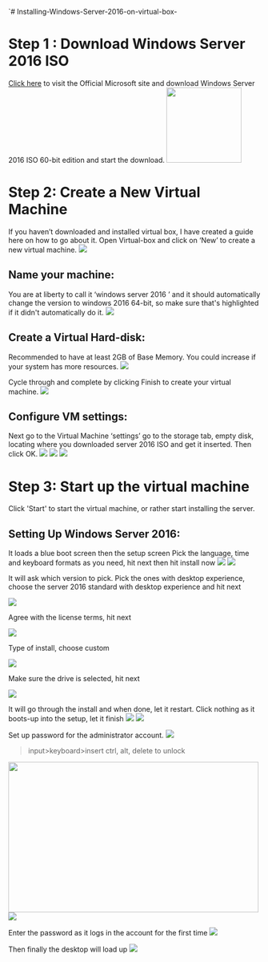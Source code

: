 `# Installing-Windows-Server-2016-on-virtual-box-

<h1>Step 1 : Download Windows Server 2016 ISO</h1>
<a href="https://www.microsoft.com/en-us/evalcenter/download-windows-server-2016">Click here</a> to visit the Official Microsoft site and download Windows Server 2016 ISO 60-bit edition and start the download.
<img src="Folder/stp-1-download-wn-server-2016-iso.PNG" height='150' weidth='300'>

<h1>Step 2: Create a New Virtual Machine</h1>
If you haven’t downloaded and installed virtual box, I have created a guide here  on how to go about it. Open Virtual-box and click on ‘New’ to create a new virtual machine.
<img src="Folder/create-new-vm.PNG">

<h2>Name your machine:</h2>
You are at liberty to call it ‘windows server 2016 ’ and it should automatically change the version to windows 2016 64-bit, so make sure that's highlighted if it didn't automatically do it.
<img src="Folder/version-windows-2016(64-bit).PNG">


<h2>Create a Virtual Hard-disk:</h2>
Recommended to have at least 2GB of Base Memory. You could increase if your system has more resources.
<img src="Folder/atleast-2-gb.PNG">

Cycle through and complete by clicking Finish to create your virtual machine.
<img src="Folder/finish.PNG">




<h2>Configure VM settings:</h2>
Next go to the Virtual Machine ‘settings’ go to the storage tab, empty disk, locating where you downloaded server 2016 ISO and get it inserted. Then click OK.
<img src="Folder/iso-image.PNG">
<img src="Folder/iso-image-insert.PNG">
<img src="Folder/iso-image-insert-ok.PNG">







<h1>Step 3: Start up the virtual machine</h1>
Click 'Start' to start the virtual machine, or rather start installing the server.



<h2>Setting Up Windows Server 2016:</h2>
It loads a blue boot screen then the setup screen
Pick the language, time and keyboard formats as you need, hit next then hit install now
<img src="Folder/install-next.PNG">
<img src="Folder/install-now.PNG">





It will ask which version to pick. Pick the ones with desktop experience, choose the server 2016 standard with desktop experience and hit next 

<img src="Folder/dsktp-exprience.PNG">

Agree with the license terms, hit next

<img src="Folder/accept-license.PNG">

Type of install, choose custom

<img src="Folder/custom.PNG">

Make sure the drive is selected, hit next

<img src="Folder/driver-select-next.PNG">

It will go through the install and when done, let it restart. Click nothing as it boots-up into the setup, let it finish
<img src="Folder/finish-installing-windows-2.PNG">
<img src="Folder/finish-installing-windows-restart.PNG">

Set up password for the administrator account. 
<img src="Folder/setup-password-finish.PNG">
>input>keyboard>insert ctrl, alt, delete to unlock
<img src="Folder/press-ctrl-alt-delete-to-unlock.PNG" width="500" height="300">
<img src="Folder/Screenshot (7179).png">

Enter the password as it logs in the account for the first time
<img src="Folder/password.PNG">

Then finally the desktop will load up
<img src="Folder/finish-finally.PNG">




